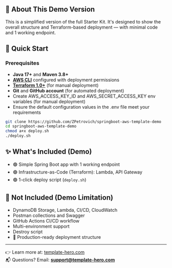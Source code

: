 ## 🔁 About This Demo Version

This is a simplified version of the full Starter Kit. It's designed to show the overall structure and Terraform-based deployment — with minimal code and 1 working endpoint.

## 🚀 Quick Start

### Prerequisites

- **Java 17+** and **Maven 3.8+**
- **[AWS CLI](https://docs.aws.amazon.com/cli/latest/userguide/getting-started-install.html)** configured with deployment permissions
- **[Terraform 1.0+](https://developer.hashicorp.com/terraform/downloads)** (for manual deployment)
- **Git** and **GitHub account** (for automated deployment)
- Create AWS_ACCESS_KEY_ID and AWS_SECRET_ACCESS_KEY env variables (for manual deployment)
- Ensure the default configuration values in the .env file meet your requirements

```bash
git clone https://github.com/ZPetrovich/springboot-aws-template-demo
cd springboot-aws-template-demo
chmod a+x deploy.sh
./deploy.sh
```

## ✨ What's Included (Demo)

- 🟢 Simple Spring Boot app with 1 working endpoint
- 🟢 Infrastructure-as-Code (Terraform): Lambda, API Gateway
- 🟢 1-click deploy script (`deploy.sh`)

## 🚫 Not Included (Demo Limitation)

- DynamoDB Storage, Lambda, CI/CD, CloudWatch
- Postman collections and Swagger
- GitHub Actions CI/CD workflow
- Multi-environment support
- Destroy script
-  🧰 Production-ready deployment structure

---



👉 Learn more at: [template-hero.com](https://template-hero.com)  
📬 Questions? Email: **support@template-hero.com**
